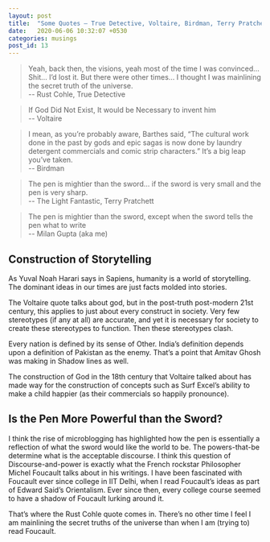 ```yaml
---
layout: post
title:  "Some Quotes – True Detective, Voltaire, Birdman, Terry Pratchett"
date:   2020-06-06 10:32:07 +0530
categories: musings
post_id: 13
---
```


> Yeah, back then, the visions, yeah most of the time I was convinced… Shit… I’d lost it. But there were other times… I thought I was mainlining the secret truth of the universe.  
-- Rust Cohle, True Detective 

> If God Did Not Exist, It would be Necessary to invent him  
-- Voltaire 

> I mean, as you’re probably aware, Barthes said, “The cultural work done in the past by gods and epic sagas is now done by laundry detergent commercials and comic strip characters.” It’s a big leap you’ve taken.  
-- Birdman  

> The pen is mightier than the sword… if the sword is very small and the pen is very sharp.  
-- The Light Fantastic, Terry Pratchett 

> The pen is mightier than the sword, except when the sword tells the pen what to write  
-- Milan Gupta (aka me)  

## Construction of Storytelling  

As Yuval Noah Harari says in Sapiens, humanity is a world of storytelling. The dominant ideas in our times are just facts molded into stories.  

The Voltaire quote talks about god, but in the post-truth post-modern 21st century, this applies to just about every construct in society. Very few stereotypes (if any at all) are accurate, and yet it is necessary for society to create these stereotypes to function. Then these stereotypes clash.  

Every nation is defined by its sense of Other. India’s definition depends upon a definition of Pakistan as the enemy. That’s a point that Amitav Ghosh was making in Shadow lines as well.  

The construction of God in the 18th century that Voltaire talked about has made way for the construction of concepts such as Surf Excel’s ability to make a child happier (as their commercials so happily pronounce).  

## Is the Pen More Powerful than the Sword?

I think the rise of microblogging has highlighted how the pen is essentially a reflection of what the sword would like the world to be. The powers-that-be determine what is the acceptable discourse. I think this question of Discourse-and-power is exactly what the French rockstar Philosopher Michel Foucault talks about in his writings. I have been fascinated with Foucault ever since college in IIT Delhi, when I read Foucault’s ideas as part of Edward Said’s Orientalism. Ever since then, every college course seemed to have a shadow of Foucault lurking around it.  

That’s where the Rust Cohle quote comes in. There’s no other time I feel I am mainlining the secret truths of the universe than when I am (trying to) read Foucault.  
 